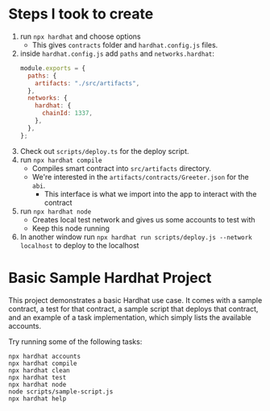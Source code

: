 # Steps I took to create

1. run `npx hardhat` and choose options
   - This gives `contracts` folder and `hardhat.config.js` files.
2. inside `hardhat.config.js` add `paths` and `networks.hardhat`:
   ```js
   module.exports = {
     paths: {
       artifacts: "./src/artifacts",
     },
     networks: {
       hardhat: {
         chainId: 1337,
       },
     },
   };
   ```
3. Check out `scripts/deploy.ts` for the deploy script. 
4. run `npx hardhat compile`
    - Compiles smart contract into `src/artifacts` directory.
    - We're interested in the `artifacts/contracts/Greeter.json` for the `abi`.
        - This interface is what we import into the app to interact with the contract
5. run `npx hardhat node`
    - Creates local test network and gives us some accounts to test with
    - Keep this node running
6. In another window run `npx hardhat run scripts/deploy.js --network localhost` to deploy to the localhost
   


# Basic Sample Hardhat Project

This project demonstrates a basic Hardhat use case. It comes with a sample contract, a test for that contract, a sample script that deploys that contract, and an example of a task implementation, which simply lists the available accounts.

Try running some of the following tasks:

```shell
npx hardhat accounts
npx hardhat compile
npx hardhat clean
npx hardhat test
npx hardhat node
node scripts/sample-script.js
npx hardhat help
```
